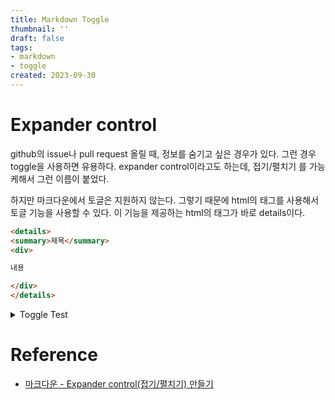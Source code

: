 ```yaml
---
title: Markdown Toggle
thumbnail: ''
draft: false
tags:
- markdown
- toggle
created: 2023-09-30
---
```


# Expander control

github의 issue나 pull request 올릴 때, 정보를 숨기고 싶은 경우가 있다. 그런 경우 toggle을 사용하면 유용하다. expander control이라고도 하는데, 접기/펼치기 를 가능케해서 그런 이름이 붙었다.

하지만 마크다운에서 토글은 지원하지 않는다. 그렇기 때문에 html의 태그를 사용해서 토글 기능을 사용할 수 있다. 이 기능을 제공하는 html의 태그가 바로 details이다.

````html
<details>
<summary>제목</summary>
<div>

내용

</div>
</details>
````

<details>
<summary>Toggle Test</summary>
<div>

짜잔~!

</div>
</details>

# Reference

* [마크다운 - Expander control(접기/펼치기) 만들기](https://inasie.github.io/it%EC%9D%BC%EB%B0%98/%EB%A7%88%ED%81%AC%EB%8B%A4%EC%9A%B4-expander-control/)

